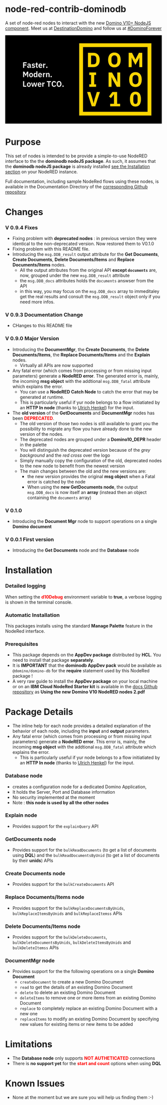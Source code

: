 node-red-contrib-dominodb
=========================

A set of node-red nodes to interact with the new [Domino V10+ NodeJS component](https://www.ibm.com/blogs/collaboration-solutions/2018/10/08/everything-need-know-domino-v10-node-js/).
Meet us at [DestinationDomino](ibm.com/destinationdomino) and follow us at [#DominoForever](https://twitter.com/hashtag/dominoforever)

![Domino10](help/dominoV10-big.jpg)

# **Purpose**
This set of nodes is intended to be provide a simple-to-use NodeRED interface to the the **dominodb nodeJS package**.
As such, it assumes that the  **dominodb nodeJS package** is already installed [see the Installation section](#Installation) on your NodeRED instance. 

Full documentation, including sample NodeRed flows using these nodes, is available in the Documentation Directory of the [corresponding Github repository](https://github.com/stefanopog/node-red-contrib-dominodb/tree/master/docs)

# **Changes**
### V 0.9.4 Fixes
* Fixing problem with **deprecated nodes** : in previous version they were identical to the non-deprecated version. Now restored them to V0.1.0
* Fixing problem with this README file. 
* Introducing the `msg.DDB_result` output attribute for the **Get Documents**, **Create Documents**, **Delete Documents/Items** and **Replace Documents/Items** nodes.
  * All the output attributes from the original API **except `documents`** are, now, grouped under the new `msg.DDB_result` attribute
  * the `msg.DDB_docs` attributes holds the `documents` answser from the API
  * in this way, you may focus on the `msg.DDB_docs` array to immeditaley get the real results and consult the `msg.DDB_result` object only if you need more infos.

### V 0.9.3 Documentation Change
* CHanges to this README file

### V 0.9.0 Major Version
* Introducing the **DocumentMgr**, the **Create Documents**, the **Delete Documents/Items**, the **Replace Documents/Items** and the **Explain** nodes.
  * Virtually all APIs are now supported
* Any fatal error (which comes from processing or from missing input parameters) generate a **NodeRED error**. The generated error is, mainly, the incoming **msg object** with the addtional `msg.DDB_fatal` attribute which explains the error. 
  * You can use a **NodeRED Catch Node** to catch the error that may be generated at runtime.
  * This is particularly useful if yur node belongs to a flow initiatiated by an **HTTP In node** (thanks to [Ulrich Henkel](mailto:ulrich_henkel@de.ibm.com)) for the input.
* The **old version** of the **GetDocuments** and **DocumentMgr** nodes has been <strong style="color:red">DEPRECATED</strong>. 
  * The old version of those two nodes is still available to grant you the possibility to migrate any flow you have already done to the new version of the nodes.
  * The deprecated nodes are grouped under a **Domino10_DEPR** header in the palette
  * You will distinguish the deprecated version because of the *grey background* and the *red cross* over the logo
  * Simply manually copy the configuration of the old, deprecated nodes to the new node to benefit from the newest version
  * The main changes between the old and the new versions are:
    * the new version provides the original **msg object** when a Fatal error is catched by the node
    * When using the **new GetDocuments node**, the output `msg.DDB_docs` is now itself an **array** (instead then an object containing the `documents` array)

### V 0.1.0
* Introducing the **Document Mgr** node to support operations on a single **Domino document**

### V 0.0.1 First version
* Introducing the **Get Documents** node and the **Database** node

 
# **Installation**

### Detailed logging
When setting the <strong style="color:red">d10Debug</strong> environment variable to **true**, a verbose logging is shown in the terminal console.

### Automatic Installation
This packages installs using the standard **Manage Palette** feature in the NodeRed interface.

### Prerequisites
* This package depends on the **AppDev package** distributed by **HCL**. You need to install that package **separately**.
* It is **IMPORTANT** that the **dominodb AppDev pack** would be available as `@domino/domino-db` for the **require** statement used by this NodeRed package !
* A very raw guide to install the **AppDev package** on your local machine or on an **IBM Cloud NodeRed Starter kit** is available in the [docs Github repository](https://github.com/stefanopog/node-red-contrib-dominodb/blob/master/docs/Using%20the%20new%20Domino%20V10%20NodeRED%20nodes%202.pdf) as **Using the new Domino V10 NodeRED nodes 2.pdf**


# **Package Details**
* The inline help for each node provides a detailed explanation of the behavior of each node, including the **input** and **output** parameters.
* Any fatal error (which comes from processing or from missing input parameters) generate a **NodeRED error**. This error is, mainly, the incoming **msg object** with the addtional `msg.DDB_fatal` attribute which explains the error. 
  * This is particularly useful if yur node belongs to a flow initiatiated by an **HTTP In node** (thanks to [Ulrich Henkel](mailto:ulrich_henkel@de.ibm.com)) for the input.

### Database node
  * creates a configuration node for a dedicated Domino Application, 
  * It holds the Server, Port and Database information
  * No security implemented at the moment
  * Note : **this node is used by all the other nodes**

### Explain node
  * Provides support for the `explainQuery`  API 

### GetDocuments node
  * Provides support for the `bulkReadDocuments` (to get a list of documents using **DQL**) and the `bulkReadDocumentsByUnid` (to get a list of documents by their **unids**) APIs 

### Create Documents node
  * Provides support for the `bulkCreateDocuments` API 

### Replace Documents/Items node
  * Provides support for the `bulkReplaceDocumentsByUnids`,  `bulkReplaceItemsByUnids` and  `bulkReplaceItemss` APIs 

### Delete Documents/Items node
  * Provides support for the `bulkDeleteDocuments`, `bulkDeleteDocumentsByUnids`,  `bulkDeleteItemsByUnids` and  `bulkDeleteItemss` APIs 

### DocumentMgr node
  * Provides support for the the following operations on a single **Domino Document** 
    * `createDocument` to create a new Domino Document
    * `read` to get the details of an existing Domino Document
    * `delete` to delete an existing Domino Document
    * `deleteItems` to remove one or more items from an existing Domino Document
    * `replace` to completely replace an existing Domino Document with a new one
    * `replaceItems` to modify an existing Domino Document by specifying new values for existing items or new items to be added

# **Limitations**
* The **Database node** only supports <strong style="color:red">NOT AUTHETICATED</strong> connections
* There is **no support yet** for the <strong style="color:red">start and count</strong> options when using **DQL**
   
# **Known Issues**
* None at the moment but we are sure you will help us finding them :-) 
